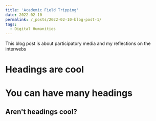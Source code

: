 ```yaml
---
title: 'Academic Field Tripping'
date: 2022-02-10
permalink: /_posts/2022-02-10-blog-post-1/
tags:
  - Digital Humanities
---
```


This blog post is about participatory media and my reflections on the interwebs

Headings are cool
======

You can have many headings
======

Aren't headings cool?
------
